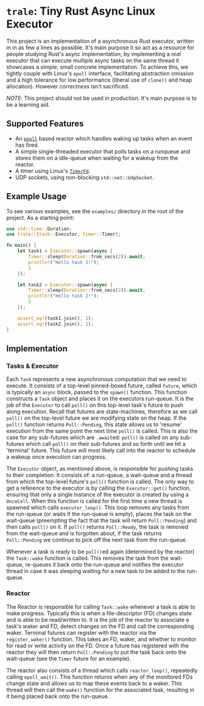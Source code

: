 `trale`: Tiny Rust Async Linux Executor
=====

This project is an implementation of a asynchronous Rust executor,
written in in as few a lines as possible. It's main purpose it so act
as a resource for people studying Rust's async implementation; by
implementing a *real* executor that can execute multiple async tasks
on the same thread it showcases a simple, small concrete
implementation. To achieve this, we tightly couple with Linux's
`epoll` interface, facilitating abstraction omission and a high
tolerance for low performance (liberal use of `clone()` and heap
allocation).  However *correctness* isn't sacrificed.

*NOTE*: This project should not be used in production.  It's main
purpose is to be a learning aid.

Supported Features
-----

- An [`epoll`](https://linux.die.net/man/7/epoll) based reactor which
  handles waking up tasks when an event has fired.
- A simple single-threaded executor that polls tasks on a runqueue and
  stores them on a idle-queue when waiting for a wakeup from the
  reactor.
- A timer using Linux's [`TimerFd`](https://linux.die.net/man/2/timerfd_create).
- UDP sockets, using non-blocking `std::net::UdpSocket`.

Example Usage
-----

To see various examples, see the `examples/` directory in the root of
the project.  As a starting point:

```rust
use std::time::Duration;
use trale::{task::Executor, timer::Timer};

fn main() {
    let task1 = Executor::spawn(async {
        Timer::sleep(Duration::from_secs(2)).await;
        println!("Hello task 1!");
        1
    });

    let task2 = Executor::spawn(async {
        Timer::sleep(Duration::from_secs(2)).await;
        println!("Hello task 2!");
        2
    });

    assert_eq!(task1.join(), 1);
    assert_eq!(task2.join(), 2);
}
```

## Implementation

### Tasks & Executor

Each `Task` represents a new asynchronous computation that we need to
execute.  It consists of a top-level pinned-boxed future, called
`future`, which is typically an `async` block, passed to the `spawn()`
function.  This function constructs a `Task` object and places it on
the executors run-queue.  It is the job of the `Executor` to call
`poll()` on this top-level task's future to push along execution.
Recall that futures are state-machines, therefore as we call `poll()`
on the top-level future we are modifying state on the heap.  If the
`poll()` function returns `Poll::Pending`, this state allows us to
'resume' execution from the same point the next time `poll()` is
called.  This is also the case for any sub-futures which are
`.await`ed: `poll()` is called on any sub-futures which call `poll()`
on their sub-futures and so forth until we hit a 'terminal' future.
This future will most likely call into the reactor to schedule a
wakeup once execution can progress.

The `Executor` object, as mentioned above, is responsible for pushing
tasks to their completion.  It consists of: a run-queue, a wait-queue
and a thread from which the top-level future's `poll()` function is
called.  The only way to get a reference to the executor is by calling
the `Executor::get()` function, ensuring that only a single instance
of the executor is created by using a `OnceCell`.  When this function
is called for the first time a new thread is spawned which calls
`executor_loop()`.  This loop removes any tasks from the run-queue (or
waits if the run-queue is empty), places the task on the wait-queue
(preempting the fact that the task will return `Poll::Pending`) and
then calls `poll()` on it.  If `poll()` returns `Poll::Ready`, the
task is removed from the wait-queue and is forgotten about, if the
task returns `Poll::Pending` we continue to pick off the next task
from the run-queue.

Whenever a task is ready to be `poll()`ed again (determined by the
reactor) the `Task::wake` function is called.  This removes the task
from the wait-queue, re-queues it back onto the run-queue and notifies
the executor thread in case it was sleeping waiting for a new task to
be added to the run-queue.

### Reactor

The Reactor is responsible for calling `Task::wake` whenever a task is
able to make progress.  Typically this is when a file-descriptor (FD)
changes state and is able to be read/written to.  It is the job of the
reactor to associate a task's waker and FD, detect changes on the FD
and call the corresponding waker.  Terminal futures can register with
the reactor via the `register_waker()` function.  This takes an FD,
waker, and whether to monitor for read or write activity on the FD.
Once a future has registered with the reactor they will then return
`Poll::Pending` to put the task back onto the wait-queue (see the
`Timer` future for an example).

The reactor also consists of a thread which calls `reactor_loop()`,
repeatedly calling `epoll_wait()`. This function returns when any of
the monitored FDs change state and allows us to map these events back
to a waker.  This thread will then call the `wake()` function for the
associated task, resulting in it being placed back onto the run-queue.

